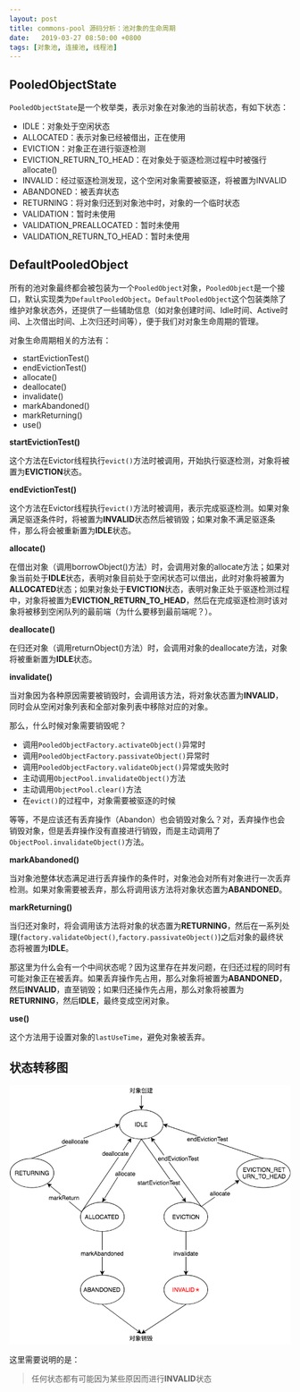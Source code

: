 ```yaml
---
layout: post
title: commons-pool 源码分析：池对象的生命周期
date:   2019-03-27 08:50:00 +0800
tags: [对象池, 连接池, 线程池]
---
```


## PooledObjectState

`PooledObjectState`是一个枚举类，表示对象在对象池的当前状态，有如下状态：

- IDLE：对象处于空闲状态
- ALLOCATED：表示对象已经被借出，正在使用
- EVICTION：对象正在进行驱逐检测
- EVICTION_RETURN_TO_HEAD：在对象处于驱逐检测过程中时被强行allocate()
- INVALID：经过驱逐检测发现，这个空闲对象需要被驱逐，将被置为INVALID
- ABANDONED：被丢弃状态
- RETURNING：将对象归还到对象池中时，对象的一个临时状态
- VALIDATION：暂时未使用
- VALIDATION_PREALLOCATED：暂时未使用
- VALIDATION_RETURN_TO_HEAD：暂时未使用

## DefaultPooledObject

所有的池对象最终都会被包装为一个`PooledObject`对象，`PooledObject`是一个接口，默认实现类为`DefaultPooledObject`。`DefaultPooledObject`这个包装类除了维护对象状态外，还提供了一些辅助信息（如对象创建时间、Idle时间、Active时间、上次借出时间、上次归还时间等），便于我们对对象生命周期的管理。

对象生命周期相关的方法有：

- startEvictionTest()
- endEvictionTest()
- allocate()
- deallocate()
- invalidate()
- markAbandoned()
- markReturning()
- use()

**startEvictionTest()**

这个方法在Evictor线程执行`evict()`方法时被调用，开始执行驱逐检测，对象将被置为**EVICTION**状态。

**endEvictionTest()**

这个方法在Evictor线程执行`evict()`方法时被调用，表示完成驱逐检测。如果对象满足驱逐条件时，将被置为**INVALID**状态然后被销毁；如果对象不满足驱逐条件，那么将会被重新置为**IDLE**状态。

**allocate()**

在借出对象（调用borrowObject()方法）时，会调用对象的allocate方法；如果对象当前处于**IDLE**状态，表明对象目前处于空闲状态可以借出，此时对象将被置为**ALLOCATED**状态；如果对象处于**EVICTION**状态，表明对象正处于驱逐检测过程中，对象将被置为**EVICTION_RETURN_TO_HEAD**，然后在完成驱逐检测时该对象将被移到空闲队列的最前端（为什么要移到最前端呢？）。

**deallocate()**

在归还对象（调用returnObject()方法）时，会调用对象的deallocate方法，对象将被重新置为**IDLE**状态。

**invalidate()**

当对象因为各种原因需要被销毁时，会调用该方法，将对象状态置为**INVALID**，同时会从空闲对象列表和全部对象列表中移除对应的对象。

那么，什么时候对象需要销毁呢？

- 调用`PooledObjectFactory.activateObject()`异常时
- 调用`PooledObjectFactory.passivateObject()`异常时
- 调用`PooledObjectFactory.validateObject()`异常或失败时
- 主动调用`ObjectPool.invalidateObject()`方法
- 主动调用`ObjectPool.clear()`方法
- 在`evict()`的过程中，对象需要被驱逐的时候

等等，不是应该还有丢弃操作（Abandon）也会销毁对象么？对，丢弃操作也会销毁对象，但是丢弃操作没有直接进行销毁，而是主动调用了`ObjectPool.invalidateObject()`方法。

**markAbandoned()**

当对象池整体状态满足进行丢弃操作的条件时，对象池会对所有对象进行一次丢弃检测。如果对象需要被丢弃，那么将调用该方法将对象状态置为**ABANDONED**。

**markReturning()**

当归还对象时，将会调用该方法将对象的状态置为**RETURNING**，然后在一系列处理(`factory.validateObject()`,`factory.passivateObject()`)之后对象的最终状态将被置为**IDLE**。

那这里为什么会有一个中间状态呢？因为这里存在并发问题，在归还过程的同时有可能对象正在被丢弃。如果丢弃操作先占用，那么对象将被置为**ABANDONED**，然后**INVALID**，直至销毁；如果归还操作先占用，那么对象将被置为**RETURNING**，然后**IDLE**，最终变成空闲对象。

**use()**

这个方法用于设置对象的`lastUseTime`，避免对象被丢弃。

## 状态转移图

![](/static/image/201904/commons-pool-states.png)

这里需要说明的是：

> 任何状态都有可能因为某些原因而进行**INVALID**状态






